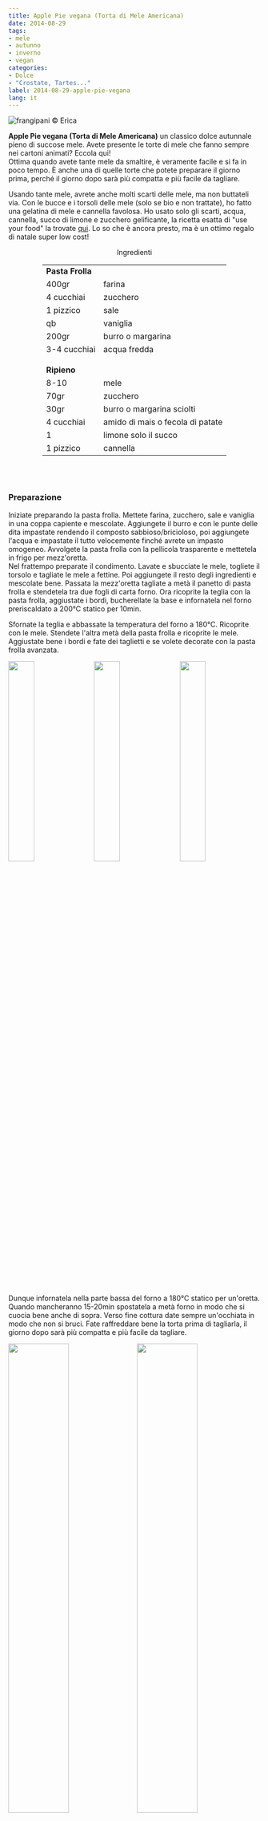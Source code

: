 ```yaml
---
title: Apple Pie vegana (Torta di Mele Americana)
date: 2014-08-29
tags:
- mele
- autunno
- inverno
- vegan
categories:
- Dolce
- "Crostate, Tartes..."
label: 2014-08-29-apple-pie-vegana
lang: it 
---
```

![](../2014-08-29-apple-pie-vegana/header.jpeg "frangipani © Erica")

**Apple Pie vegana (Torta di Mele Americana)** un classico dolce autunnale pieno di succose mele. Avete presente le torte di mele che fanno sempre nei cartoni animati? Eccola qui!
<br />
Ottima quando avete tante mele da smaltire, è veramente facile e si fa in poco tempo. È anche una di quelle torte che potete preparare il giorno prima, perché il giorno dopo sarà più compatta e più facile da tagliare.

Usando tante mele, avrete anche molti scarti delle mele, ma non buttateli via. Con le bucce e i torsoli delle mele (solo se bio e non trattate), ho fatto una gelatina di mele e cannella favolosa. Ho usato solo gli scarti, acqua, cannella, succo di limone e zucchero gelificante, la ricetta esatta di "use your food" la trovate <a href="https://useyourfood.de/apfelschalen-verwerten-winterliches-apfelgelee/" target="_blank">qui</a>. Lo so che è ancora presto, ma è un ottimo regalo di natale super low cost!

<div id="wrapper" style="text-align: center">
  <div id="yourdiv" style="display: inline-block;">
    <div class="ingredients" itemscope itemtype="http://schema.org/Recipe">
      <span itemprop="name" style="display:none;">Apple Pie vegana</span>
      <span itemprop="recipeCategory" style="display:none;">Dolce</span>
      <img itemprop="image" style="display:none;" class="ignore-gallery-item" src="../2014-08-29-apple-pie-vegana/header.jpeg"/>
      <span itemprop="author" style="display:none;">Erica Raiano</span>
      <span itemprop="description" style="display:none;">Apple Pie vegana (Torta di Mele Americana), un classico dolce autunnale pieno di succose mele. Avete presente le torte di mele che fanno sempre nei cartoni animati? Eccola qui!</span>
      <div class="ingredients-title">Ingredienti</div>
      <table>
        <tbody>
          <tr>
            <td colspan="2"><b>Pasta Frolla</b></td>
          </tr>      
          <tr itemprop="recipeIngredient">        
            <td>400gr</td>
            <td>farina</td>
          </tr>
          <tr itemprop="recipeIngredient">
            <td>4 cucchiai</td>
            <td>zucchero</td>
          </tr>
          <tr itemprop="recipeIngredient">        
            <td>1 pizzico</td>
            <td>sale</td>
          </tr>
          <tr itemprop="recipeIngredient">
            <td>qb</td>
            <td>vaniglia</td>
          </tr>
          <tr itemprop="recipeIngredient">
            <td>200gr</td>
            <td>burro o margarina</td>
          </tr>
          <tr itemprop="recipeIngredient">
            <td>3-4 cucchiai</td>
            <td>acqua fredda</td>
          </tr>
          <tr style="height: 15px;"></tr>
          <tr>
            <td colspan="2"><b>Ripieno</b></td>
          </tr>
         <tr itemprop="recipeIngredient">        
            <td>8-10</td>
            <td>mele</td>
          </tr>
          <tr itemprop="recipeIngredient">
            <td>70gr</td>
            <td>zucchero</td>
          </tr>
          <tr itemprop="recipeIngredient">
            <td>30gr</td>
            <td>burro o margarina sciolti</td>
          </tr>
          <tr itemprop="recipeIngredient">
            <td>4 cucchiai</td>
            <td>amido di mais o fecola di patate</td>
          </tr>
          <tr itemprop="recipeIngredient">
            <td>1</td>
            <td>limone solo il succo</td>
          </tr>
          <tr itemprop="recipeIngredient">        
            <td>1 pizzico</td>
            <td>cannella</td>
          </tr>
        </tbody>
      </table>
      <br></br>
    </div>
  </div>
</div>


<h3>
  <font color="grey">
    <i class="fa-solid fa-gears"></i>
  </font> Preparazione
</h3>

Iniziate preparando la pasta frolla. Mettete farina, zucchero, sale e vaniglia in una coppa capiente e mescolate. Aggiungete il burro e con le punte delle dita impastate rendendo il composto sabbioso/bricioloso, poi aggiungete l'acqua e impastate il tutto velocemente finché avrete un impasto omogeneo. Avvolgete la pasta frolla con la pellicola trasparente e mettetela in frigo per mezz'oretta.
<br />
Nel frattempo preparate il condimento. Lavate e sbucciate le mele, togliete il torsolo e tagliate le mele a fettine. Poi aggiungete il resto degli ingredienti e mescolate bene. Passata la mezz'oretta tagliate a metà il panetto di pasta frolla e stendetela tra due fogli di carta forno. Ora ricoprite la teglia con la pasta frolla, aggiustate i bordi, bucherellate la base e infornatela nel forno preriscaldato a 200°C statico per 10min.

Sfornate la teglia e abbassate la temperatura del forno a 180°C. Ricoprite con le mele. Stendete l'altra metà della pasta frolla e ricoprite le mele. Aggiustate bene i bordi e fate dei taglietti e se volete decorate con la pasta frolla avanzata.
<p>
  <div style="width: 100%; margin-bottom: 0">
    <img style="float: left; width: 32%; margin-right: 1%;" src="../2014-08-29-apple-pie-vegana/impasto.jpeg" alt="" title="frangipani © Erica" />
    <img style="float: left; width: 32%; margin-right: 1%; margin-left: 1%;" src="../2014-08-29-apple-pie-vegana/mele.jpeg" alt="" title="frangipani © Erica" />
    <img style="float: left; width: 32%; margin-left: 1%;" src="../2014-08-29-apple-pie-vegana/teglia.jpeg" alt="" title="frangipani © Erica" />
    <div style="clear: both"></div>
  </div>
</p>

Dunque infornatela nella parte bassa del forno a 180°C statico per un'oretta. Quando mancheranno 15-20min spostatela a metà forno in modo che si cuocia bene anche di sopra. Verso fine cottura date sempre un'occhiata in modo che non si bruci. Fate raffreddare bene la torta prima di tagliarla, il giorno dopo sarà più compatta e più facile da tagliare.
<p>
  <div style="width: 100%; margin-bottom: 0">
    <img style="float: left; width: 49%; margin-right: 1%" src="../2014-08-29-apple-pie-vegana/risultato1.jpeg" alt="" title="frangipani © Erica" />
    <img style="float: left; width: 49%; margin-left: 1%" src="../2014-08-29-apple-pie-vegana/risultato2.jpeg" alt="" title="frangipani © Erica" />
    <div style="clear: both;"></div>
  </div>
</p>

<p>
  <div style="width: 100%; margin-bottom: 0">
    <img style="float: left; width: 49%; margin-right: 1%" src="../2014-08-29-apple-pie-vegana/risultato3.jpeg" alt="" title="frangipani © Erica" />
    <img style="float: left; width: 49%; margin-left: 1%" src="../2014-08-29-apple-pie-vegana/risultato4.jpeg" alt="" title="frangipani © Erica" />
    <div style="clear: both;"></div>
  </div>
</p>

<p>
  <div style="width: 100%; margin-bottom: 0">
    <img style="float: left; width: 49%; margin-right: 1%" src="../2014-08-29-apple-pie-vegana/risultato5.jpeg" alt="" title="frangipani © Erica" />
    <img style="float: left; width: 49%; margin-left: 1%" src="../2014-08-29-apple-pie-vegana/risultato6.jpeg" alt="" title="frangipani © Erica" />
    <div style="clear: both;"></div>
  </div>
</p>

<p>
  <div style="width: 100%; margin-bottom: 0">
    <img style="float: left; width: 49%; margin-right: 1%" src="../2014-08-29-apple-pie-vegana/risultato7.jpeg" alt="" title="frangipani © Erica" />
    <img style="float: left; width: 49%; margin-left: 1%" src="../2014-08-29-apple-pie-vegana/risultato8.jpeg" alt="" title="frangipani © Erica" />
    <div style="clear: both;"></div>
  </div>
</p>

<h4>Buon appetito
  <font color="red">
    <i class="fa-regular fa-face-smile"></i>
  </font>
</h4>
